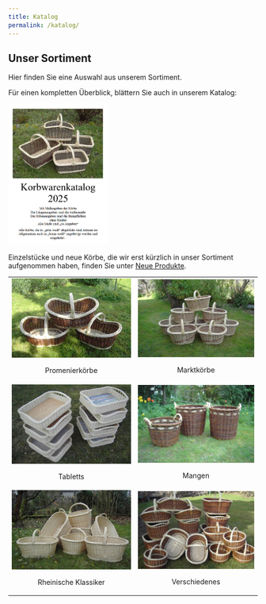 ```yaml
---
title: Katalog
permalink: /katalog/
---
```


## Unser Sortiment

Hier finden Sie eine Auswahl aus unserem Sortiment.  

Für einen kompletten Überblick, blättern Sie auch in unserem Katalog: 

<a href="assets/files/Katalog 2025.pdf" target="_blank" rel="noopener noreferrer">
  <img src="assets/images/korbwarenkatalog_2025.png" alt="Korbwarenkatalog" style="width:200px; height:auto;">
</a>

Einzelstücke und neue Körbe, die wir erst kürzlich in unser Sortiment aufgenommen haben, finden Sie unter [Neue Produkte](../neue_produkte). 

<table style="width:100%; border-collapse: collapse; text-align:center;">
  <tr>
    <td>
      <img src="assets/images/promenierkoerbe.jpg" alt="Promenierkörbe"><br>
      <p>Promenierkörbe</p>
    </td>
    <td>
      <img src="assets/images/marktkoerbe.jpg" alt="Marktkörbe"><br>
      <p>Marktkörbe</p>
    </td>
  </tr>
  <tr>
    <td>
      <img src="assets/images/tabletts.jpg" alt="Tabletts"><br>
      <p>Tabletts</p>
    </td>
    <td>
      <img src="assets/images/mangen.jpg" alt="Mangen"><br>
      <p>Mangen</p>
    </td>
  </tr>
  <tr>
    <td>
      <img src="assets/images/rheinische_klassiker.jpg" alt="Rheinische Klassiker"><br>
      <p>Rheinische Klassiker</p>
    </td>
    <td>
      <img src="assets/images/verschiedenes.jpg" alt="Verschiedenes"><br>
      <p>Verschiedenes</p>
    </td>
  </tr>
</table>
